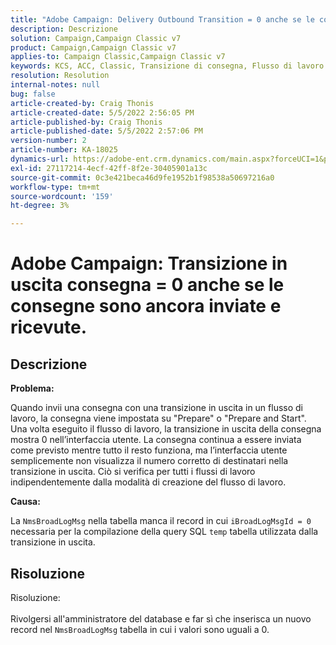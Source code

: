 ```yaml
---
title: "Adobe Campaign: Delivery Outbound Transition = 0 anche se le consegne sono ancora inviate e ricevute."
description: Descrizione
solution: Campaign,Campaign Classic v7
product: Campaign,Campaign Classic v7
applies-to: Campaign Classic,Campaign Classic v7
keywords: KCS, ACC, Classic, Transizione di consegna, Flusso di lavoro
resolution: Resolution
internal-notes: null
bug: false
article-created-by: Craig Thonis
article-created-date: 5/5/2022 2:56:05 PM
article-published-by: Craig Thonis
article-published-date: 5/5/2022 2:57:06 PM
version-number: 2
article-number: KA-18025
dynamics-url: https://adobe-ent.crm.dynamics.com/main.aspx?forceUCI=1&pagetype=entityrecord&etn=knowledgearticle&id=9f658e78-83cc-ec11-a7b5-6045bd00d995
exl-id: 27117214-4ecf-42ff-8f2e-30405901a13c
source-git-commit: 0c3e421beca46d9fe1952b1f98538a50697216a0
workflow-type: tm+mt
source-wordcount: '159'
ht-degree: 3%

---
```


# Adobe Campaign: Transizione in uscita consegna = 0 anche se le consegne sono ancora inviate e ricevute.

## Descrizione


<b>Problema:</b>

Quando invii una consegna con una transizione in uscita in un flusso di lavoro, la consegna viene impostata su &quot;Prepare&quot; o &quot;Prepare and Start&quot;. Una volta eseguito il flusso di lavoro, la transizione in uscita della consegna mostra 0 nell’interfaccia utente. La consegna continua a essere inviata come previsto mentre tutto il resto funziona, ma l’interfaccia utente semplicemente non visualizza il numero corretto di destinatari nella transizione in uscita. Ciò si verifica per tutti i flussi di lavoro indipendentemente dalla modalità di creazione del flusso di lavoro.



<b>Causa:</b>

La `NmsBroadLogMsg` nella tabella manca il record in cui `iBroadLogMsgId = 0` necessaria per la compilazione della query SQL `temp` tabella utilizzata dalla transizione in uscita.


## Risoluzione

Risoluzione:<br><br>
Rivolgersi all&#39;amministratore del database e far sì che inserisca un nuovo record nel `NmsBroadLogMsg` tabella in cui i valori sono uguali a 0.
